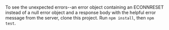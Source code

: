 To see the unexpected errors--an error object containing an ECONNRESET instead of a null error object and
a response body with the helpful error message from the server, clone this project. Run ```npm install```, then ```npm test```.
